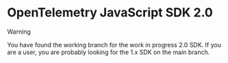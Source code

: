 # OpenTelemetry JavaScript SDK 2.0

> [!WARNING]  
> You have found the working branch for the work in progress 2.0 SDK.
> If you are a user, you are probably looking for the 1.x SDK on the main branch.
